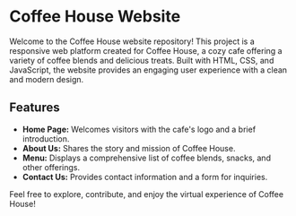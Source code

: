 # Coffee House Website

Welcome to the Coffee House website repository! This project is a responsive web platform created for Coffee House, a cozy cafe offering a variety of coffee blends and delicious treats. Built with HTML, CSS, and JavaScript, the website provides an engaging user experience with a clean and modern design.

## Features

- **Home Page:** Welcomes visitors with the cafe's logo and a brief introduction.
- **About Us:** Shares the story and mission of Coffee House.
- **Menu:** Displays a comprehensive list of coffee blends, snacks, and other offerings.
- **Contact Us:** Provides contact information and a form for inquiries.

Feel free to explore, contribute, and enjoy the virtual experience of Coffee House!



